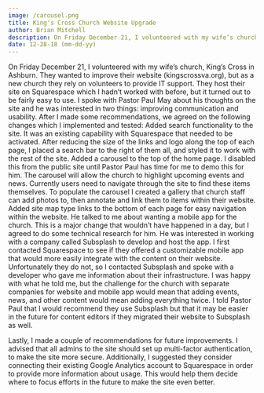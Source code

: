 ```yaml
---
image: /carousel.png
title: King's Cross Church Website Upgrade
author: Brian Mitchell
description: On Friday December 21, I volunteered with my wife’s church, King’s Cross in Ashburn. They wanted to improve their website (kingscrossva.org), but as a new church they rely on volunteers to provide IT support. They host their site on Squarespace which I hadn’t worked with before, but it turned out to be fairly easy to use.
date: 12-28-18 (mm-dd-yy)
---
```


On Friday December 21, I volunteered with my wife’s church, King’s Cross in Ashburn. They wanted to improve their website (kingscrossva.org), but as a new church they rely on volunteers to provide IT support. They host their site on Squarespace which I hadn’t worked with before, but it turned out to be fairly easy to use. I spoke with Pastor Paul May about his thoughts on the site and he was interested in two things: improving communication and usability. After I made some recommendations, we agreed on the following changes which I implemented and tested:
Added search functionality to the site. It was an existing capability with Squarespace that needed to be activated. After reducing the size of the links and logo along the top of each page, I placed a search bar to the right of them all, and styled it to work with the rest of the site.
Added a carousel to the top of the home page. I disabled this from the public site until Pastor Paul has time for me to demo this for him. The carousel will allow the church to highlight upcoming events and news. Currently users need to navigate through the site to find these items themselves. To populate the carousel I created a gallery that church staff can add photos to, then annotate and link them to items within their website.
Added site map type links to the bottom of each page for easy navigation within the website.
He talked to me about wanting a mobile app for the church. This is a major change that wouldn’t have happened in a day, but I agreed to do some technical research for him. He was interested in working with a company called Subsplash to develop and host the app. I first contacted Squarespace to see if they offered a customizable mobile app that would more easily integrate with the content on their website. Unfortunately they do not, so I contacted Subsplash and spoke with a developer who gave me information about their infrastructure. I was happy with what he told me, but the challenge for the church with separate companies for website and mobile app would mean that adding events, news, and other content would mean adding everything twice. I told Pastor Paul that I would recommend they use Subsplash but that it may be easier in the future for content editors if they migrated their website to Subsplash as well.

Lastly, I made a couple of recommendations for future improvements. I advised that all admins to the site should set up multi-factor authentication, to make the site more secure. Additionally, I suggested they consider connecting their existing Google Analytics account to Squarespace in order to provide more information about usage. This would help them decide where to focus efforts in the future to make the site even better.
